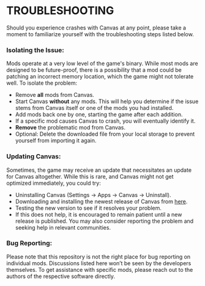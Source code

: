 # TROUBLESHOOTING

Should you experience crashes with Canvas at any point, please take a moment to familiarize yourself with the troubleshooting steps listed below.

### Isolating the Issue:

Mods operate at a very low level of the game's binary. While most mods are designed to be future-proof, there is a possibility that a mod could be patching an incorrect memory location, which the game might not tolerate well. To isolate the problem:

- Remove **all** mods from Canvas.
- Start Canvas **without** any mods. This will help you determine if the issue stems from Canvas itself or one of the mods you had installed.
- Add mods back one by one, starting the game after each addition.
- If a specific mod causes Canvas to crash, you will eventually identify it.
- **Remove** the problematic mod from Canvas.
- Optional: Delete the downloaded file from your local storage to prevent yourself from importing it again.

### Updating Canvas:

Sometimes, the game may receive an update that necessitates an update for Canvas altogether. While this is rare, and Canvas might not get optimized immediately, you could try:

- Uninstalling Canvas (Settings -> Apps -> Canvas -> Uninstall).
- Downloading and installing the newest release of Canvas from [here](https://github.com/RomanChamelo/Canvas-Open-Source/releases).
- Testing the new version to see if it resolves your problem.
- If this does not help, it is encouraged to remain patient until a new release is published. You may also consider reporting the problem and seeking help in relevant communities.

### Bug Reporting:

Please note that this repository is not the right place for bug reporting on individual mods. Discussions listed here won’t be seen by the developers themselves. To get assistance with specific mods, please reach out to the authors of the respective software directly.
